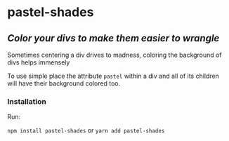 # pastel-shades
## _Color your divs to make them easier to wrangle_

Sometimes centering a div drives to madness, coloring the background of divs helps immensely

To use simple place the attribute `pastel` within a div and all of its children will have their background colored too.

### Installation

Run:


`npm install pastel-shades`
or
`yarn add pastel-shades`

